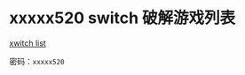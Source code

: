 # xxxxx520 switch 破解游戏列表

<a href="https://xwitch.cpdd.cool/" target="_blank">xwitch list</a>

密码：`xxxxx520`
